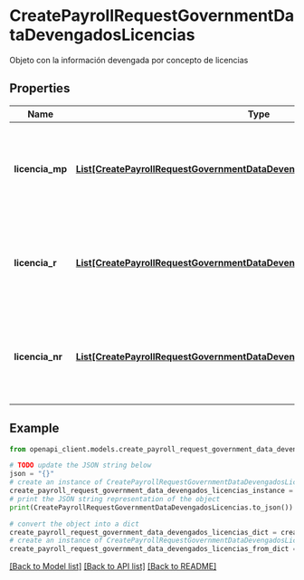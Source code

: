 # CreatePayrollRequestGovernmentDataDevengadosLicencias

Objeto con la información devengada por concepto de licencias

## Properties

Name | Type | Description | Notes
------------ | ------------- | ------------- | -------------
**licencia_mp** | [**List[CreatePayrollRequestGovernmentDataDevengadosLicenciasLicenciaMPInner]**](CreatePayrollRequestGovernmentDataDevengadosLicenciasLicenciaMPInner.md) | Array con información sobre devengados por concepto de licencias de maternidad | [optional] 
**licencia_r** | [**List[CreatePayrollRequestGovernmentDataDevengadosLicenciasLicenciaRInner]**](CreatePayrollRequestGovernmentDataDevengadosLicenciasLicenciaRInner.md) | Array con información sobre devengados por concepto de licencias remuneradas | [optional] 
**licencia_nr** | [**List[CreatePayrollRequestGovernmentDataDevengadosLicenciasLicenciaNRInner]**](CreatePayrollRequestGovernmentDataDevengadosLicenciasLicenciaNRInner.md) | Array con información sobre devengados por concepto de licencias no remuneradas | [optional] 

## Example

```python
from openapi_client.models.create_payroll_request_government_data_devengados_licencias import CreatePayrollRequestGovernmentDataDevengadosLicencias

# TODO update the JSON string below
json = "{}"
# create an instance of CreatePayrollRequestGovernmentDataDevengadosLicencias from a JSON string
create_payroll_request_government_data_devengados_licencias_instance = CreatePayrollRequestGovernmentDataDevengadosLicencias.from_json(json)
# print the JSON string representation of the object
print(CreatePayrollRequestGovernmentDataDevengadosLicencias.to_json())

# convert the object into a dict
create_payroll_request_government_data_devengados_licencias_dict = create_payroll_request_government_data_devengados_licencias_instance.to_dict()
# create an instance of CreatePayrollRequestGovernmentDataDevengadosLicencias from a dict
create_payroll_request_government_data_devengados_licencias_from_dict = CreatePayrollRequestGovernmentDataDevengadosLicencias.from_dict(create_payroll_request_government_data_devengados_licencias_dict)
```
[[Back to Model list]](../README.md#documentation-for-models) [[Back to API list]](../README.md#documentation-for-api-endpoints) [[Back to README]](../README.md)


